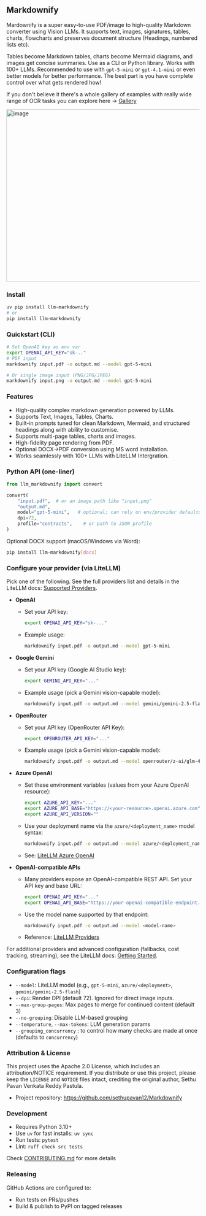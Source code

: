 ## Markdownify

Mardownify is a super easy-to-use PDF/image to high-quality Markdown converter using Vision LLMs. It supports text, images, signatures, tables, charts, flowcharts and preserves document structure (Headings, numbered lists etc).

Tables become Markdown tables, charts become Mermaid diagrams, and images get concise summaries. Use as a CLI or Python library. Works with 100+ LLMs. Recommended to use with `gpt-5-mini` or `gpt-4.1-mini` or even better models for better performance. The best part is you have complete control over what gets rendered how!

If you don't believe it there's a whole gallery of examples with really wide range of OCR tasks you can explore here -> [Gallery](https://github.com/sethupavan12/Markdownify/blob/main/examples/gallery.md) 

<img width="1867" height="450" alt="image" src="https://github.com/user-attachments/assets/9a8b5176-03d8-4063-a8f3-4b1e52bdbe72" />

### Install
```bash
uv pip install llm-markdownify
# or
pip install llm-markdownify
```

### Quickstart (CLI)
```bash
# Set OpenAI key as env var
export OPENAI_API_KEY="sk-.."
# PDF input
markdownify input.pdf -o output.md --model gpt-5-mini

# Or single image input (PNG/JPG/JPEG)
markdownify input.png -o output.md --model gpt-5-mini
```

### Features
- High-quality complex markdown generation powered by LLMs. 
- Supports Text, Images, Tables, Charts.
- Built-in prompts tuned for clean Markdown, Mermaid, and structured headings along with ability to customise.
- Supports multi-page tables, charts and images.
- High-fidelity page rendering from PDF.
- Optional DOCX→PDF conversion using MS word installation.
- Works seamlessly with 100+ LLMs with LiteLLM Intergration.

### Python API (one-liner)
```py
from llm_markdownify import convert

convert(
    "input.pdf",  # or an image path like "input.png"
    "output.md",
    model="gpt-5-mini",   # optional; can rely on env/provider defaults
    dpi=72,
    profile="contracts",    # or path to JSON profile
)
```

Optional DOCX support (macOS/Windows via Word):
```bash
pip install llm-markdownify[docx]
```

### Configure your provider (via LiteLLM)
Pick one of the following. See the full providers list and details in the LiteLLM docs: [Supported Providers](https://docs.litellm.ai/docs/providers).

- **OpenAI**
  - Set your API key:
    ```bash
    export OPENAI_API_KEY="sk-..."
    ```
  - Example usage:
    ```bash
    markdownify input.pdf -o output.md --model gpt-5-mini
    ```

- **Google Gemini**
  - Set your API key (Google AI Studio key):
    ```bash
    export GEMINI_API_KEY="..."
    ```
  - Example usage (pick a Gemini vision-capable model):
    ```bash
    markdownify input.pdf -o output.md --model gemini/gemini-2.5-flash
    ```

- **OpenRouter**
  - Set your API key (OpenRouter API Key):
    ```bash
    export OPENROUTER_API_KEY="..."
    ```
  - Example usage (pick a Gemini vision-capable model):
    ```bash
    markdownify input.pdf -o output.md --model openrouter/z-ai/glm-4.5v
    ```
- **Azure OpenAI**
  - Set these environment variables (values from your Azure OpenAI resource):
    ```bash
    export AZURE_API_KEY="..."
    export AZURE_API_BASE="https://<your-resource>.openai.azure.com"
    export AZURE_API_VERSION=""
    ```
  - Use your deployment name via the `azure/<deployment_name>` model syntax:
    ```bash
    markdownify input.pdf -o output.md --model azure/<deployment_name>
    ```
  - See: [LiteLLM Azure OpenAI](https://docs.litellm.ai/docs/providers/azure/#overview)

- **OpenAI-compatible APIs**
  - Many providers expose an OpenAI-compatible REST API. Set your API key and base URL:
    ```bash
    export OPENAI_API_KEY="..."
    export OPENAI_API_BASE="https://your-openai-compatible-endpoint.com/v1"
    ```
  - Use the model name supported by that endpoint:
    ```bash
    markdownify input.pdf -o output.md --model <model-name>
    ```
  - Reference: [LiteLLM Providers](https://docs.litellm.ai/docs/providers)

For additional providers and advanced configuration (fallbacks, cost tracking, streaming), see the LiteLLM docs: [Getting Started](https://docs.litellm.ai/).

### Configuration flags
- `--model`: LiteLLM model (e.g., `gpt-5-mini`, `azure/<deployment>`, `gemini/gemini-2.5-flash`)
- `--dpi`: Render DPI (default 72). Ignored for direct image inputs.
- `--max-group-pages`: Max pages to merge for continued content (default 3)
- `--no-grouping`: Disable LLM-based grouping
- `--temperature`, `--max-tokens`: LLM generation params
- `--grouping_concurrency` : to control how many checks are made at once (defaults to `concurrency`)

### Attribution & License
This project uses the Apache 2.0 License, which includes an attribution/NOTICE requirement. If you distribute or use this project, please keep the `LICENSE` and `NOTICE` files intact, crediting the original author, Sethu Pavan Venkata Reddy Pastula.

- Project repository: https://github.com/sethupavan12/Markdownify

### Development
- Requires Python 3.10+
- Use `uv` for fast installs: `uv sync`
- Run tests: `pytest`
- Lint: `ruff check src tests`

Check [CONTRIBUTING.md](CONTRIBUTING.md) for more details

### Releasing
GitHub Actions are configured to:
- Run tests on PRs/pushes
- Build & publish to PyPI on tagged releases
